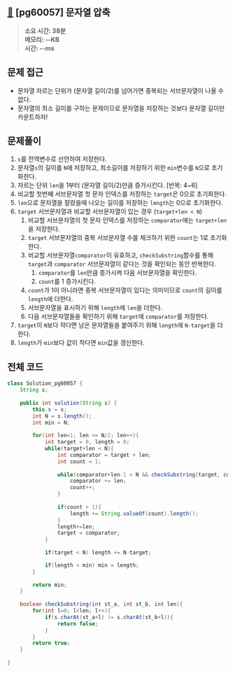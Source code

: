 ## [🍄](https://school.programmers.co.kr/learn/courses/30/lessons/60057) [pg60057] 문자열 압축

> **소요 시간: 38분<br>
> 메모리: --KB<br>
> 시간: --ms**
## 문제 접근
- 문자열 자르는 단위가 (문자열 길이/2)를 넘어가면 중복되는 서브문자열이 나올 수 없다.
- 문자열의 최소 길이를 구하는 문제이므로 문자열을 저장하는 것보다 문자열 길이만 카운트하자!
## 문제풀이
1. `s`를 전역변수로 선언하여 저장한다.
2. 문자열`s`의 길이를 `N`에 저장하고, 최소길이를 저장하기 위한 `min`변수를 `N`으로 초기화한다.
3. 자르는 단위 `len`을 1부터 (문자열 길이/2)만큼 증가시킨다. [반복: 4~6]
4. 비교할 첫번째 서브문자열 첫 문자 인덱스를 저장하는 `target`은 0으로 초기화한다.
5. `len`으로 문자열을 잘랐을때 나오는 길이를 저장하는 `length`는 0으로 초기화한다.
6. `target` 서브문자열과 비교할 서브문자열이 있는 경우 (`target+len < N`)
	1. 비교할 서브문자열의 첫 문자 인덱스를 저장하는 `comparator`에는 `target+len`을 저장한다.
	2. `target` 서브문자열의 중복 서브문자열 수를 체크하기 위한 `count`는 1로 초기화한다.
	3. 비교할 서브문자열`comparator`이 유효하고, `checkSubstring`함수를 통해 `target`과 `comparator` 서브문자열이 같다는 것을 확인되는 동안 반복한다.
		1. `comparator`를 `len`만큼 증가시켜 다음 서브문자열을 확인한다.
		2. `count`를 1 증가시킨다.
	4. `count`가 1이 아니라면 중복 서브문자열이 있다는 의미이므로 `count`의 길이를 `length`에 더한다.
	5. 서브문자열을 표시하기 위해 `length`에 `len`을 더한다.
	6. 다음 서브문자열들을 확인하기 위해 `target`에 `comparator`를 저장한다.
7. `target`이 `N`보다 작다면 남은 문자열들을 붙여주기 위해 `length`에 `N-target`을 더한다.
8. `length`가 `min`보다 값이 작다면 `min`값을 갱신한다.
## 전체 코드
```java
class Solution_pg60057 {
    String s;
    
    public int solution(String s) {
        this.s = s;
        int N = s.length();
        int min = N;
        
        for(int len=1; len <= N/2; len++){
            int target = 0, length = 0;
            while(target+len < N){
                int comparator = target + len;
                int count = 1;
                
                while(comparator+len-1 < N && checkSubstring(target, comparator, len)){
                    comparator += len;
                    count++;
                }
                
                if(count > 1){
                    length += String.valueOf(count).length();
                }
                length+=len;
                target = comparator;
            }
            
            if(target < N) length += N-target;

            if(length < min) min = length;
        }
        
        return min;
    }
    
    boolean checkSubstring(int st_a, int st_b, int len){
        for(int l=0; l<len; l++){
            if(s.charAt(st_a+l) != s.charAt(st_b+l)){
                return false;
            }
        }
        return true;
    }
    
}
```
